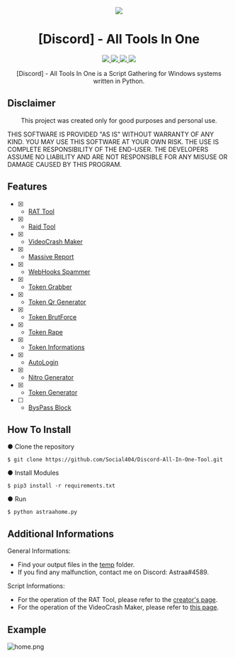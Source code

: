 <p align="center">
  <img src="https://i.discord.fr/PSS.png">
</p>

<h1 align="center">[Discord] - All Tools In One</h1>
<p align="center">
  <a href="https://www.python.org">
    <img src="https://img.shields.io/badge/Python-3.-yellow.svg">
  </a>
  <a href="https://github.com/AstraaDev/Discord-All-Tools-In-One">
    <img src="https://img.shields.io/badge/covarage-85%25-orange">
  </a>
  <a href="https://github.com/AstraaDev">
    <img src="https://img.shields.io/github/repo-size/AstraaDev/Discord-All-Tools-In-One.svg?label=Repo%20size&style=flat-square">
  </a>
  <a href="https://github.com/AstraaDev">
    <img src="https://gpvc.arturio.dev/AstraaDev">
  </a>
</p>

<p align="center">
  [Discord] - All Tools In One is a Script Gathering for Windows systems written in Python.
</p>

## Disclaimer
<p align="center">
   This project was created only for good purposes and personal use.
</p>

THIS SOFTWARE IS PROVIDED "AS IS" WITHOUT WARRANTY OF ANY KIND. YOU MAY USE THIS SOFTWARE AT YOUR OWN RISK. THE USE IS COMPLETE RESPONSIBILITY OF THE END-USER. THE DEVELOPERS ASSUME NO LIABILITY AND ARE NOT RESPONSIBLE FOR ANY MISUSE OR DAMAGE CAUSED BY THIS PROGRAM.

## Features
- [x] - [RAT Tool]()
- [x] - [Raid Tool]()
- [x] - [VideoCrash Maker]()
- [x] - [Massive Report]()
- [x] - [WebHooks Spammer]()
- [x] - [Token Grabber]()
- [x] - [Token Qr Generator]()
- [x] - [Token BrutForce]()
- [x] - [Token Rape]()
- [x] - [Token Informations]()
- [x] - [AutoLogin]()
- [x] - [Nitro Generator]()
- [x] - [Token Generator]()
- [ ] - [BysPass Block]()

## How To Install

● Clone the repository
```
$ git clone https://github.com/Social404/Discord-All-In-One-Tool.git
```

● Install Modules
```
$ pip3 install -r requirements.txt
```

● Run
```
$ python astraahome.py
```

## Additional Informations
General Informations:
- Find your output files in the  [temp](/temp) folder.
- If you find any malfunction, contact me on Discord: Astraa#4589.

Script Informations:
- For the operation of the RAT Tool, please refer to the [creator's page](https://github.com/moom825/Discord-RAT).
- For the operation of the VideoCrash Maker, please refer to [this page](https://github.com/AstraaDev/Discord-VideoCrashMaker).

## Example
![home.png](https://cdn.discordapp.com/attachments/778283706388709376/883048993691688980/unknown.png)

